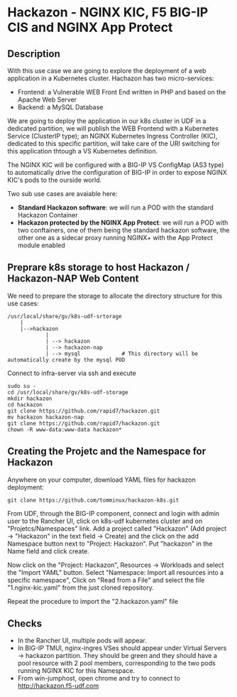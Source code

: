 # Hackazon - NGINX KIC, F5 BIG-IP CIS and NGINX App Protect

## Description
With this use case we are going to explore the deployment of a web application in a Kubernetes cluster. Hachazon has two micro-services:

- Frontend: a Vulnerable WEB Front End written in PHP and based on the Apache Web Server
- Backend: a MySQL Database

We are going to deploy the application in our k8s cluster in UDF in a dedicated partition, we will publish the WEB Frontend with a Kubernetes Service (ClusterIP type); an NGINX Kubernetes Ingress Controller (KIC), dedicated to this specific partition, will take care of the URI switching for this application thtough a VS Kubernetes definition.

The NGINX KIC will be configured with a BIG-IP VS ConfigMap (AS3 type) to automatically drive the configuration of BIG-IP in order to expose NGINX KIC's pods to the ourside world.

Two sub use cases are avaiable here:

- **Standard Hackazon software**: we will run a POD with the standard Hackazon Container 
- **Hackazon protected by the NGINX App Protect**: we will run a POD with two conftainers, one of them being the standard hackazon software, the other one as a sidecar proxy running NGINX+ with the App Protect module enabled

## Preprare k8s storage to host Hackazon / Hackazon-NAP Web Content
We need to prepare the storage to allocate the directory structure for this use cases:

````
/usr/local/share/gv/k8s-udf-srtorage
    |
    |-->hackazon
            |
            | --> hackazon
            | --> hackazon-nap
            | --> mysql             # This directory will be automatically create by the mysql POD
````

Connect to infra-server via ssh and execute 

    sudo su -
    cd /usr/local/share/gv/k8s-udf-storage
    mkdir hackazon
    cd hackazon
    git clone https://github.com/rapid7/hackazon.git
    mv hackazon hackazon-nap
    git clone https://github.com/rapid7/hackazon.git
    chown -R www-data:www-data hackazon*

## Creating the Projetc and the Namespace for Hackazon

Anywhere on your computer, download YAML files for hackazon deployment:

    git clone https://github.com/tomminux/hackazon-k8s.git

From UDF, through the BIG-IP component, connect and login with admin user to the Rancher UI, click on k8s-udf kubernetes cluster and on "Projetcs/Namespaces" link. Add a project called "Hackazon" (Add project -> "Hackazon" in the text field -> Create) and the click on the add Namespace button next to "Project: Hackazon". Put "hackazon" in the Name field and click create.

Now click on the "Project: Hackazon", Resources -> Workloads and select the "Import YAML" button. Select "Namespace: Import all resources into a specific namespace", Click on "Read from a File" and select the file "1.nginx-kic.yaml" from the just cloned repository.

Repeat the procedure to import the "2.hackazon.yaml" file 

## Checks

- In the Rancher UI, multiple pods will appear. 
- In BIG-IP TMUI, nginx-ingres VSes should appear under Virtual Servers -> hackazon partition. They should be green and they should have a pool resource with 2 pool members, corresponding to the two pods running NGINX KIC for this Namespace.
- From win-jumphost, open chrome and try to connect to http://hackazon.f5-udf.com
